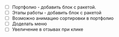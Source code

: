 * [ ] Портфолио - добавить блок с ракетой.
* [ ] Этапы работы - добавить блок с ракетой
* [ ] Возможно анимацию сортировки в портфолио
* [ ] Доделать меню
* [ ] Увеличение в отзывах при клике
